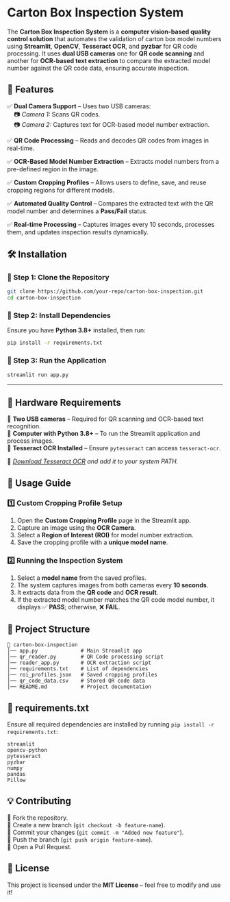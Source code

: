 # **Carton Box Inspection System**  

The **Carton Box Inspection System** is a **computer vision-based quality control solution** that automates the validation of carton box model numbers using **Streamlit**, **OpenCV**, **Tesseract OCR**, and **pyzbar** for QR code processing. It uses **dual USB cameras** one for **QR code scanning** and another for **OCR-based text extraction** to compare the extracted model number against the QR code data, ensuring accurate inspection.  

## **📌 Features**  

✅ **Dual Camera Support** – Uses two USB cameras:  
&nbsp;&nbsp;&nbsp;&nbsp;📷 *Camera 1:* Scans QR codes.  
&nbsp;&nbsp;&nbsp;&nbsp;📷 *Camera 2:* Captures text for OCR-based model number extraction.  

✅ **QR Code Processing** – Reads and decodes QR codes from images in real-time.  

✅ **OCR-Based Model Number Extraction** – Extracts model numbers from a pre-defined region in the image.  

✅ **Custom Cropping Profiles** – Allows users to define, save, and reuse cropping regions for different models.  

✅ **Automated Quality Control** – Compares the extracted text with the QR model number and determines a **Pass/Fail** status.  

✅ **Real-time Processing** – Captures images every 10 seconds, processes them, and updates inspection results dynamically.  

## **🛠️ Installation**  

### **🔹 Step 1: Clone the Repository**  
```bash
git clone https://github.com/your-repo/carton-box-inspection.git  
cd carton-box-inspection  
```

### **🔹 Step 2: Install Dependencies**  
Ensure you have **Python 3.8+** installed, then run:  
```bash
pip install -r requirements.txt  
```

### **🔹 Step 3: Run the Application**  
```bash
streamlit run app.py  
```

---

## **💾 Hardware Requirements**  

🔹 **Two USB cameras** – Required for QR scanning and OCR-based text recognition.  
🔹 **Computer with Python 3.8+** – To run the Streamlit application and process images.  
🔹 **Tesseract OCR Installed** – Ensure `pytesseract` can access `tesseract-ocr`.  

📌 *[Download Tesseract OCR](https://github.com/tesseract-ocr/tesseract) and add it to your system PATH.*  

## **🚀 Usage Guide**  

### **1️⃣ Custom Cropping Profile Setup**  
1. Open the **Custom Cropping Profile** page in the Streamlit app.  
2. Capture an image using the **OCR Camera**.  
3. Select a **Region of Interest (ROI)** for model number extraction.  
4. Save the cropping profile with a **unique model name**.  

### **2️⃣ Running the Inspection System**  
1. Select a **model name** from the saved profiles.  
2. The system captures images from both cameras every **10 seconds**.  
3. It extracts data from the **QR code** and **OCR result**.  
4. If the extracted model number matches the QR code model number, it displays ✅ **PASS**; otherwise, ❌ **FAIL**.  

## **📂 Project Structure**  
```
📂 carton-box-inspection  
│── app.py              # Main Streamlit app  
│── qr_reader.py        # QR Code processing script  
│── reader_app.py       # OCR extraction script  
│── requirements.txt    # List of dependencies  
│── roi_profiles.json   # Saved cropping profiles  
│── qr_code_data.csv    # Stored QR code data  
│── README.md           # Project documentation  
```

## **📜 requirements.txt**  

Ensure all required dependencies are installed by running `pip install -r requirements.txt`:  
```
streamlit
opencv-python
pytesseract
pyzbar
numpy
pandas
Pillow
```

## **💡 Contributing**  
🔹 Fork the repository.  
🔹 Create a new branch (`git checkout -b feature-name`).  
🔹 Commit your changes (`git commit -m "Added new feature"`).  
🔹 Push the branch (`git push origin feature-name`).  
🔹 Open a Pull Request.  

## **📝 License**  
This project is licensed under the **MIT License** – feel free to modify and use it!  
